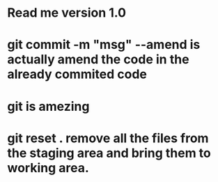 # Read me version 1.0

# git commit -m "msg" --amend is actually amend the code in the already commited code

# git is amezing

# git reset . remove all the files from the staging area and bring them to working area.
